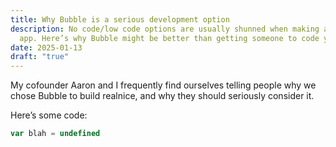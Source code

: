 ```yaml
---
title: Why Bubble is a serious development option
description: No code/low code options are usually shunned when making a custom
  app. Here’s why Bubble might be better than getting someone to code your app.
date: 2025-01-13
draft: "true"
---
```

My cofounder Aaron and I frequently find ourselves telling people why we chose Bubble to build realnice, and why they should seriously consider it.



Here’s some code: 

```javascript
var blah = undefined
```